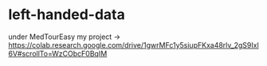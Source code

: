 # left-handed-data
under MedTourEasy
my project -> https://colab.research.google.com/drive/1gwrMFc1y5siupFKxa48rlv_2gS9Ixl6V#scrollTo=WzCObcF0BqIM
